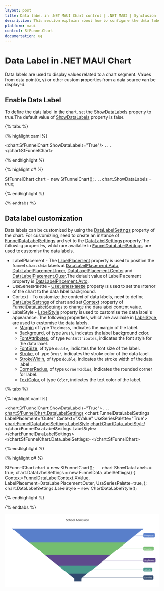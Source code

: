 ```yaml
---
layout: post
title: Data label in .NET MAUI Chart control | .NET MAUI | Syncfusion
description: This section explains about how to configure the data labels and its features in .NET MAUI Chart (SfFunnelChart).
platform: maui
control: SfFunnelChart
documentation: ug
---
```


# Data Label in .NET MAUI Chart

Data labels are used to display values related to a chart segment. Values from data point(x, y) or other custom properties from a data source can be displayed. 

## Enable Data Label 

To define the data label in the chart, set the [ShowDataLabels]() property to true.The default value of [ShowDataLabels]() property is false. 

{% tabs %}

{% highlight xaml %}

<chart:SfFunnelChart ShowDataLabels="True"/>
. . .
</chart:SfFunnelChart>

{% endhighlight %}

{% highlight c# %}

SfFunnelChart chart = new SfFunnelChart();
. . .
chart.ShowDataLabels = true;

{% endhighlight %}

{% endtabs %} 

## Data label customization

 Data labels can be customized by using the [DataLabelSettings]() property of the chart. For customizing, need to create an instance of [FunnelDataLabelSettings]() and set to the [DataLabelSettings]() property.The following properties, which are available in [FunnelDataLabelSettings](), are used to customise the data labels. 

 * LabelPlacement - The [LabelPlacement]() property is used to position the funnel chart data labels at [DataLabelPlacement.Auto](), [DataLabelPlacement.Inner](), [DataLabelPlacement.Center]() and [DataLabelPlacement.Outer]().The default value of LabelPlacement property is [DataLabelPlacement.Auto]().
 * UseSeriesPalette - [UseSeriesPalette]() property is used to set the interior of the chart to the data label background.
 * Context - To customize the content of data labels, need to define [DataLabelSettings]() of chart and set [Context]() property of [FunnelDataLabelSettings]() to change the data label content value.
 * LabelStyle - [LabelStyle]() property is used to customise the data label's appearance. The following properties, which are available in [LabelStyle](), are used to customise the data labels.
    * [Margin]() of type `Thickness`, indicates the margin of the label.
    * [Background](), of type `Brush`, indicates the label background color.
    * [FontAttributes](), of type `FontAttributes`, indicates the font style for the data label.
    * [FontSize](), of type `double`, indicates the font size of the label.
    * [Stroke](), of type `Brush`, indicates the stroke color of the data label.
    * [StrokeWidth](), of type `double`, indicates the stroke width of the data label .
    * [CornerRadius](), of type `CornerRadius`, indicates the rounded corner for label.
    * [TextColor](), of type `Color`, indicates the text color of the label.


{% tabs %}

{% highlight xaml %}

<chart:SfFunnelChart ShowDataLabels="True">
. . .
 <chart:SfFunnelChart.DataLabelSettings>
    <chart:FunnelDataLabelSettings LabelPlacement="Outer" Context="XValue" UseSeriesPalette="True">
        <chart:FunnelDataLabelSettings.LabelStyle>
            <chart:ChartDataLabelStyle/>
        </chart:FunnelDataLabelSettings.LabelStyle>
    </chart:FunnelDataLabelSettings>
 </chart:SfFunnelChart.DataLabelSettings>
</chart:SfFunnelChart>

{% endhighlight %}

{% highlight c# %}

SfFunnelChart chart = new SfFunnelChart();
. . .
chart.ShowDataLabels = true;
chart.DataLabelSettings = new FunnelDataLabelSettings()
{
    Context=FunnelDataLabelContext.XValue,
    LabelPlacement=DataLabelPlacement.Outer,
    UseSeriesPalette=true,
};
chart.DataLabelSettings.LabelStyle = new ChartDataLabelStyle();

{% endhighlight %}

{% endtabs %} 

![Data label for .NET MAUI Funnel chart](DataLabel_images/MAUI_data_label.png)
